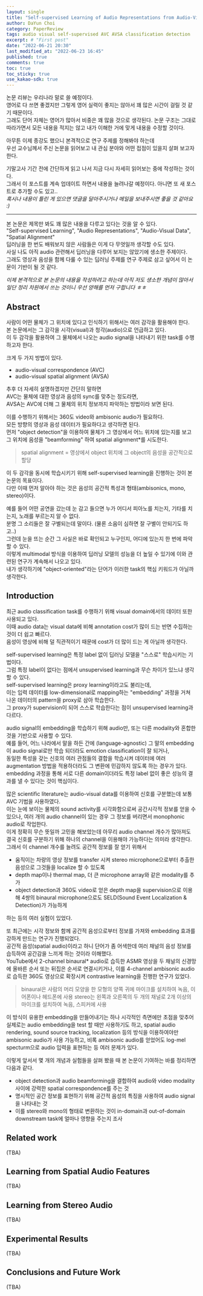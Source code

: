 ```yaml
---
layout: single
title: "Self-supervised Learning of Audio Representations from Audio-Visual Data using Spatial Alignment"
author: DaYun Choi
category: PaperReview
tags: audio visual self-supervised AVC AVSA classification detection
excerpt: # "First post"
date: "2022-06-21 20:30"
last_modified_at: "2022-06-23 16:45"
published: true
comments: true
toc: true
toc_sticky: true
use_kakao-sdk: true
---
```


논문 리뷰는 우리나라 말로 쓸 예정이다.  
영어로 다 쓰면 좋겠지만 그렇게 영어 실력이 좋지는 않아서 꽤 많은 시간이 걸릴 것 같기 때문이다.  
그래도 단어 자체는 영어가 많아서 비중은 꽤 많을 것으로 생각된다.
논문 구조는 그대로 따라가면서 모든 내용을 적지는 않고 내가 이해한 거에 맞게 내용을 수정할 것이다.

아무튼 이제 종강도 했으니 본격적으로 연구 주제를 정해봐야 하는데  
우선 교수님께서 주신 논문을 읽어보고 내 관심 분야와 어떤 접점이 있을지 살펴 보고자 한다.

기말고사 기간 전에 간단하게 읽고 나서 지금 다시 자세히 읽어보는 중에 작성하는 것이다.  
그래서 이 포스트를 계속 업데이트 하면서 내용을 늘려나갈 예정이다. 아니면 또 새 포스트로 추가할 수도 있고..  
_혹시나 내용이 틀린 게 있으면 댓글을 달아주시거나 메일을 보내주시면 좋을 것 같아요 :)_

---

본 논문은 제목만 봐도 꽤 많은 내용을 다루고 있다는 것을 알 수 있다.  
"Self-supervised Learning", "Audio Representations", "Audio-Visual Data", "Spatial Alignment"  
딥러닝을 한 번도 배워보지 않은 사람들은 이게 다 무엇일까 생각할 수도 있다.  
사실 나도 아직 audio 관련해서 딥러닝을 다루어 보지는 않았기에 생소한 주제이다.  
그래도 영상과 음성을 함께 다룰 수 있는 딥러닝 주제를 연구 주제로 삼고 싶어서 이 논문이 기반이 될 것 같다.

_이제 본격적으로 본 논문의 내용을 작성하려고 하는데 아직 저도 생소한 개념이 많아서 일단 정리 차원에서 쓰는 것이니 우선 양해를 먼저 구합니다 ㅎㅎ_

## Abstract
사람이 어떤 물체가 그 위치에 있다고 인식하기 위해서는 여러 감각을 활용해야 한다.  
본 논문에서는 그 감각을 시각(visual)과 청각(audio)으로 언급하고 있다.  
이 두 감각을 활용하여 그 물체에서 나오는 audio signal을 나타내기 위한 task를 수행하고자 한다.

크게 두 가지 방법이 있다.
- audio-visual correspondence (AVC)
- audio-visual spatial alignment (AVSA)

추후 더 자세히 설명하겠지만 간단히 말하면  
AVC는 물체에 대한 영상과 음성의 sync를 맞추는 정도라면,  
AVSA는 AVC에 더해 그 물체의 위치 정보까지 파악하는 방법이라 보면 된다.

이를 수행하기 위해서는 360도 video와 ambisonic audio가 필요하다.  
모든 방향의 영상과 음성 데이터가 필요하다고 생각하면 된다.  
먼저 "object detection"을 이용하여 물체가 그 영상에서 어느 위치에 있는지를 보고  
그 위치에 음성을 "beamforming" 하여 spatial alignment*를 시도한다.  
> spatial alignment = 영상에서 object 위치에 그 object의 음성을 공간적으로 할당  

이 두 감각을 동시에 학습시키기 위해 self-supervised learning을 진행하는 것이 본 논문의 목표이다.  
다만 이때 먼저 알아야 하는 것은 음성의 공간적 특성과 형태(ambisonics, mono, stereo)이다.

예를 들어 어떤 공연을 갔는데 눈 감고 들으면 누가 어디서 피아노를 치는지, 기타를 치는지, 노래를 부르는지 알 수 없다.  
분명 그 소리들은 잘 구별되는데 말이다. (물론 소음이 심하면 잘 구별이 안되기도 하고..)  
그런데 눈을 뜨는 순간 그 사실은 바로 확인되고 누구인지, 어디에 있는지 한 번에 파악할 수 있다.  
이렇게 multimodal 방식을 이용하여 딥러닝 모델의 성능을 더 높일 수 있기에 이와 관련된 연구가 계속해서 나오고 있다.  
내가 생각하기에 "object-oriented"라는 단어가 이러한 task의 핵심 키워드가 아닐까 생각한다.

## Introduction
최근 audio classification task를 수행하기 위해 visual domain에서의 데이터 또한 사용되고 있다.  
이때 audio data는 visual data에 비해 annotation cost가 많이 드는 반면 수집하는 것이 더 쉽고 빠르다.  
음성이 영상에 비해 덜 직관적이기 때문에 cost가 더 많이 드는 게 아닐까 생각한다.

self-supervised learning은 특정 label 없이 딥러닝 모델을 "스스로" 학습시키는 기법이다.  
그럼 특정 label이 없다는 점에서 unsupervised learning과 무슨 차이가 있느냐 생각할 수 있다.  
self-supervised learning은 proxy learning이라고도 불리는데,  
이는 입력 데이터를 low-dimensional로 mapping하는 "embedding" 과정을 거쳐 나온 데이터의 pattern을 proxy로 삼아 학습한다.  
그 proxy가 supervision이 되어 스스로 학습한다는 점이 unsupervised learning과 다르다.

audio signal의 embedding을 학습하기 위해 audio만, 또는 다른 modality와 혼합한 것을 기반으로 사용할 수 있다.  
예를 들어, 어느 나라에서 말을 하든 간에 (language-agnostic) 그 말의 embedding이 audio signal로만 학습 되더라도 emotion classification이 잘 되거나,  
동일한 특성을 갖는 신호의 여러 관점들의 결합을 학습시켜 데이터에 여러 augmentation 방법을 적용하더라도 그 변환에 민감하지 않도록 하는 경우가 있다.  
embedding 과정을 통해 서로 다른 domain이더라도 특정 label 없이 좋은 성능의 결과를 낼 수 있다는 것이 핵심이다.

많은 scientific literature는 audio-visual data를 이용하여 신호를 구분했는데 보통 AVC 기법을 사용하였다.  
이는 눈에 보이는 물체의 sound activity를 시각화함으로써 공간시각적 정보를 얻을 수 있으나, 여러 개의 audio channel이 있는 경우 그 정보를 버리면서 monophonic audio로 작업한다.  
이게 정확히 무슨 뜻일까 고민을 해보았는데 아무리 audio channel 개수가 많아져도 결국 신호를 구분하기 위해 하나의 channel을 이용해야 가능하다는 의미라 생각한다.  
그래서 이 channel 개수를 늘려도 공간적 정보를 잘 얻기 위해서
- 움직이는 차량의 영상 정보를 transfer 시켜 stereo microphone으로부터 추출한 음성으로 그것들을 localize 할 수 있도록
- depth map이나 thermal map, 더 큰 microphone array와 같은 modality를 추가
- object detection과 360도 video로 얻은 depth map을 supervision으로 이용해 4쌍의 binaural microphone으로도 SELD(Sound Event Localization & Detection)가 가능하게

하는 등의 여러 실험이 있었다.

또 최근에는 시각 정보와 함께 공간적 음성으로부터 정보를 가져와 embedding 효과를 강하게 만드는 연구가 진행되었다.  
공간적 음성(spatial audio)이라고 하니 단어가 좀 어색한데 여러 채널의 음성 정보를 습득하여 공간감을 느끼게 하는 것이라 이해했다.  
YouTube에서 2-channel binaural* audio로 습득한 ASMR 영상을 두 채널의 신경망에 올바른 순서 또는 뒤집은 순서로 연결시키거나, 
이를 4-channel ambisonic audio로 습득한 360도 영상으로 확장시켜 contrastive learning을 진행한 연구가 있었다.  
> binaural은 사람의 머리 모양을 한 모형의 양쪽 귀에 마이크를 설치하여 녹음, 이어폰이나 헤드폰에 사용
> stereo는 왼쪽과 오른쪽의 두 개의 채널로 2개 이상의 마이크를 설치하여 녹음, 스피커에 사용

이 방식이 유용한 embedding을 만들어내기는 하나 시각적인 측면에만 초점을 맞추어 실제로는 audio embedding을 test 할 때만 사용하기도 하고, 
spatial audio rendering, sound source tracking, localization 등의 방식을 이용하여야만 ambisonic audio가 사용 가능하고, 
비록 ambisonic audio를 얻었어도 log-mel specturm으로 audio 입력을 표현하는 등 여러 문제가 있다.

이렇게 앞서서 몇 개의 개념과 실험들을 살펴 봤을 때 본 논문이 기여하는 바를 정리하면 다음과 같다.
- object detection과 audio beamforming을 결합하여 audio와 video modality 사이에 강력한 spatial correspondence를 주는 것
- 명시적인 공간 정보를 표현하기 위해 공간적 음성의 특징을 사용하여 audio signal을 나타내는 것
- 이를 stereo와 mono의 형태로 변환하는 것이 in-domain과 out-of-domain downstream task에 얼마나 영향을 주는지 조사

## Related work
(TBA)

## Learning from Spatial Audio Features
(TBA)

## Learning from Stereo Audio
(TBA)

## Experimental Results
(TBA)

## Conclusions and Future Work
(TBA)